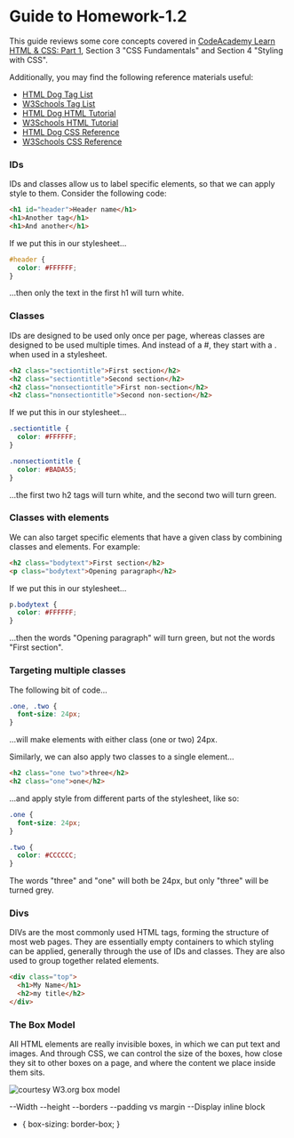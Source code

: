 # Guide to Homework-1.2

This guide reviews some core concepts covered in [CodeAcademy Learn HTML & CSS: Part 1](https://www.codecademy.com/learn/learn-html-css), Section 3 "CSS Fundamentals" and Section 4 "Styling with CSS".

Additionally, you may find the following reference materials useful:

* [HTML Dog Tag List](http://www.htmldog.com/reference/htmltags/)
* [W3Schools Tag List](http://www.w3schools.com/tags/default.asp)
* [HTML Dog HTML Tutorial](http://www.htmldog.com/guides/html/beginner/)
* [W3Schools HTML Tutorial](http://www.w3schools.com/html/)
* [HTML Dog CSS Reference](http://www.htmldog.com/references/css)
* [W3Schools CSS Reference](https://www.w3schools.com/cssref/default.asp)

### IDs

IDs and classes allow us to label specific elements, so that we can apply style to them.  Consider the following code:

```html
<h1 id="header">Header name</h1>
<h1>Another tag</h1>
<h1>And another</h1>
```
If we put this in our stylesheet...

```css
#header {
  color: #FFFFFF;
}
```
...then only the text in the first h1 will turn white.  

### Classes

IDs are designed to be used only once per page, whereas classes are designed to be used multiple times.  And instead of a #, they start with a . when used in a stylesheet.

```html
<h2 class="sectiontitle">First section</h2>
<h2 class="sectiontitle">Second section</h2>
<h2 class="nonsectiontitle">First non-section</h2>
<h2 class="nonsectiontitle">Second non-section</h2>
```

If we put this in our stylesheet...

```css
.sectiontitle {
  color: #FFFFFF;
}

.nonsectiontitle {
  color: #BADA55;
}
```

...the first two h2 tags will turn white, and the second two will turn green.

### Classes with elements
We can also target specific elements that have a given class by combining classes and elements.  For example:

```html
<h2 class="bodytext">First section</h2>
<p class="bodytext">Opening paragraph</h2>
```

If we put this in our stylesheet...

```css
p.bodytext {
  color: #FFFFFF;
}

```

...then the words "Opening paragraph" will turn green, but not the words "First section".

### Targeting multiple classes

The following bit of code...

```css
.one, .two {
  font-size: 24px;
}
```

...will make elements with either class (one or two) 24px.

Similarly, we can also apply two classes to a single element...

```html
<h2 class="one two">three</h2>
<h2 class="one">one</h2>
```

...and apply style from different parts of the stylesheet, like so:

```css
.one {
  font-size: 24px;
}

.two {
  color: #CCCCCC;
}
```

The words "three" and "one" will both be 24px, but only "three" will be turned grey.

### Divs

DIVs are the most commonly used HTML tags, forming the structure of most web pages. They are essentially empty containers to which styling can be applied, generally through the use of IDs and classes. They are also used to group together related elements.

```html
<div class="top">
  <h1>My Name</h1>
  <h2>my title</h2>
</div>
```

### The Box Model

All HTML elements are really invisible boxes, in which we can put text and images. And through CSS, we can control the size of the boxes, how close they sit to other boxes on a page, and where the content we place inside them sits.

![courtesy W3.org box model](../../../img/w3-box-model.png)


--Width
--height
--borders
--padding vs margin
--Display inline block

* {
  box-sizing: border-box;
}
